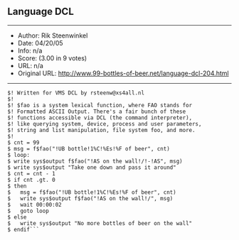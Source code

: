 
## Language DCL ##
---
- Author: Rik Steenwinkel
- Date: 04/20/05
- Info: n/a
- Score:  (3.00 in 9 votes)
- URL: n/a
- Original URL: http://www.99-bottles-of-beer.net/language-dcl-204.html
---

```$! 99 bottles of beer
$! Written for VMS DCL by rsteenw@xs4all.nl
$!
$! $fao is a system lexical function, where FAO stands for 
$! Formatted ASCII Output. There's a fair bunch of these 
$! functions accessible via DCL (the command interpreter), 
$! like querying system, device, process and user parameters, 
$! string and list manipulation, file system foo, and more.
$!
$ cnt = 99
$ msg = f$fao("!UB bottle!1%C!%Es!%F of beer", cnt)
$ loop:
$ write sys$output f$fao("!AS on the wall!/!-!AS", msg)
$ write sys$output "Take one down and pass it around"
$ cnt = cnt - 1
$ if cnt .gt. 0
$ then
$   msg = f$fao("!UB bottle!1%C!%Es!%F of beer", cnt)
$   write sys$output f$fao("!AS on the wall!/", msg)
$   wait 00:00:02
$   goto loop
$ else
$   write sys$output "No more bottles of beer on the wall"
$ endif```